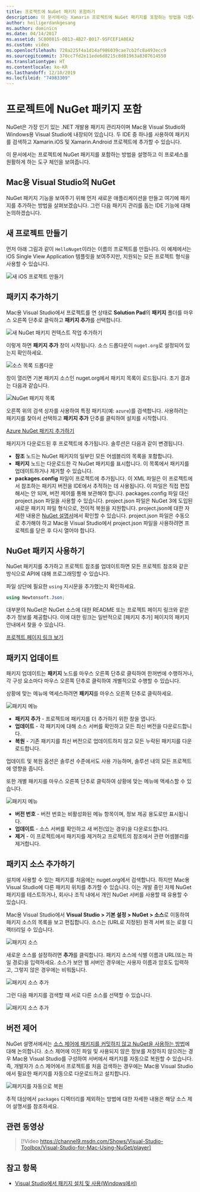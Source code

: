 ```yaml
---
title: 프로젝트에 NuGet 패키지 포함하기
description: 이 문서에서는 Xamarin 프로젝트에 NuGet 패키지를 포함하는 방법을 다룹니다. 여기에서는 IDE 통합 기능을 소개할 뿐 아니라 패키지를 찾아 다운로드하는 방법도 살펴봅니다.
author: heiligerdankgesang
ms.author: dominicn
ms.date: 04/14/2017
ms.assetid: 5C800815-0B13-4B27-B017-95FCEF1A0EA2
ms.custom: video
ms.openlocfilehash: 728a225f4a1d14af986039cae7cb2fc8a493ecc9
ms.sourcegitcommit: 370cc7fd2e11ede6d8215c8d81963a8307614550
ms.translationtype: HT
ms.contentlocale: ko-KR
ms.lasthandoff: 12/10/2019
ms.locfileid: "74983309"
---
```

# <a name="include-a-nuget-package-in-your-project"></a>프로젝트에 NuGet 패키지 포함

NuGet은 가장 인기 있는 .NET 개발용 패키지 관리자이며 Mac용 Visual Studio와 Windows용 Visual Studio에 내장되어 있습니다. 두 IDE 중 하나를 사용하여 패키지를 검색하고 Xamarin.iOS 및 Xamarin.Android 프로젝트에 추가할 수 있습니다.

이 문서에서는 프로젝트에 NuGet 패키지를 포함하는 방법을 설명하고 이 프로세스를 원활하게 하는 도구 체인을 보여줍니다.

## <a name="nuget-in-visual-studio-for-mac"></a>Mac용 Visual Studio의 NuGet

NuGet 패키지 기능을 보여주기 위해 먼저 새로운 애플리케이션을 만들고 여기에 패키지를 추가하는 방법을 살펴보겠습니다. 그런 다음 패키지 관리를 돕는 IDE 기능에 대해 논의하겠습니다.

## <a name="create-a-new-project"></a>새 프로젝트 만들기

먼저 아래 그림과 같이 `HelloNuget`이라는 이름의 프로젝트를 만듭니다. 이 예제에서는 iOS Single View Application 템플릿을 보여주지만, 지원되는 모든 프로젝트 형식을 사용할 수 있습니다.

![새 iOS 프로젝트 만들기](media/nuget-walkthrough-NewProject.png)

## <a name="adding-a-package"></a>패키지 추가하기

Mac용 Visual Studio에서 프로젝트를 연 상태로 **Solution Pad**의 **패키지** 폴더를 마우스 오른쪽 단추로 클릭하고 **패키지 추가**를 선택합니다.

![새 NuGet 패키지 컨텍스트 작업 추가하기](media/nuget-walkthrough-PackagesMenu.png)

이렇게 하면 **패키지 추가** 창이 시작됩니다. 소스 드롭다운이 `nuget.org`로 설정되어 있는지 확인하세요.

![소스 목록 드롭다운](media/nuget-walkthrough-Source.png)

창이 열리면 기본 패키지 소스인 nuget.org에서 패키지 목록이 로드됩니다. 초기 결과는 다음과 같습니다.

![NuGet 패키지 목록](media/nuget-walkthrough-AddPackages1.png)

오른쪽 위의 검색 상자를 사용하여 특정 패키지(예: `azure`)를 검색합니다. 사용하려는 패키지를 찾아서 선택하고 **패키지 추가** 단추를 클릭하여 설치를 시작합니다.

[Azure NuGet 패키지 추가하기](media/nuget-walkthrough-AddPackages2.png)

패키지가 다운로드된 후 프로젝트에 추가됩니다. 솔루션은 다음과 같이 변경됩니다.

* **참조** 노드는 NuGet 패키지의 일부인 모든 어셈블리의 목록을 포함합니다.
* **패키지** 노드는 다운로드한 각 NuGet 패키지를 표시합니다. 이 목록에서 패키지를 업데이트하거나 제거할 수 있습니다.
* **packages.config** 파일이 프로젝트에 추가됩니다. 이 XML 파일은 이 프로젝트에서 참조하는 패키지 버전을 IDE에서 추적하는 데 사용됩니다. 이 파일은 직접 편집해서는 안 되며, 버전 제어를 통해 보관해야 합니다. packages.config 파일 대신 project.json 파일을 사용할 수 있습니다. project.json 파일은 NuGet 3에 도입된 새로운 패키지 파일 형식으로, 전이적 복원을 지원합니다. project.json에 대한 자세한 내용은 [NuGet 설명서](/NuGet/Schema/Project-Json)에서 확인할 수 있습니다. project.json 파일은 수동으로 추가해야 하고 Mac용 Visual Studio에서 project.json 파일을 사용하려면 프로젝트를 닫은 후 다시 열어야 합니다.

## <a name="using-nuget-packages"></a>NuGet 패키지 사용하기

NuGet 패키지를 추가하고 프로젝트 참조를 업데이트하면 모든 프로젝트 참조와 같은 방식으로 API에 대해 프로그래밍할 수 있습니다.

파일 상단에 필요한 `using` 지시문을 추가했는지 확인하세요.

```csharp
using Newtonsoft.Json;
```

대부분의 NuGet은 NuGet 소스에 대한 README 또는 프로젝트 페이지 링크와 같은 추가 정보를 제공합니다. 이에 대한 링크는 일반적으로 [패키지 추가] 페이지의 패키지 안내에서 찾을 수 있습니다.

[프로젝트 페이지 링크 보기](media/nuget-walkthrough-project-page.png)

<a name="Package_Updates" class="injected"></a>

## <a name="package-updates"></a>패키지 업데이트

패키지 업데이트는 **패키지** 노드를 마우스 오른쪽 단추로 클릭하여 한꺼번에 수행하거나, 각 구성 요소마다 마우스 오른쪽 단추로 클릭하여 개별적으로 수행할 수 있습니다.

상황에 맞는 메뉴에 액세스하려면 **패키지**를 마우스 오른쪽 단추로 클릭하세요.

![패키지 메뉴](media/nuget-walkthrough-PackagesMenu.png)

* **패키지 추가** - 프로젝트에 패키지를 더 추가하기 위한 창을 엽니다.
* **업데이트** - 각 패키지에 대해 소스 서버를 확인하고 모든 최신 버전을 다운로드합니다.
* **복원** - 기존 패키지를 최신 버전으로 업데이트하지 않고 모든 누락된 패키지를 다운로드합니다.

업데이트 및 복원 옵션은 솔루션 수준에서도 사용 가능하며, 솔루션 내의 모든 프로젝트에 영향을 줍니다.

또한 개별 패키지를 마우스 오른쪽 단추로 클릭하여 상황에 맞는 메뉴에 액세스할 수 있습니다.

![패키지 메뉴](media/nuget-walkthrough-PackageMenu.png)

* **버전 번호** - 버전 번호는 비활성화된 메뉴 항목이며, 정보 제공 용도로만 표시됩니다.
* **업데이트** - 소스 서버를 확인하고 새 버전(있는 경우)을 다운로드합니다.
* **제거** - 이 프로젝트에서 패키지를 제거하고 프로젝트의 참조에서 관련 어셈블리를 제거합니다.

## <a name="adding-package-sources"></a>패키지 소스 추가하기

설치에 사용할 수 있는 패키지를 처음에는 nuget.org에서 검색합니다. 하지만 Mac용 Visual Studio에 다른 패키지 위치를 추가할 수 있습니다. 이는 개발 중인 자체 NuGet 패키지를 테스트하거나, 회사나 조직 내에서 개인 NuGet 서버를 사용할 때 유용할 수 있습니다.

Mac용 Visual Studio에서 **Visual Studio > 기본 설정 > NuGet > 소스**로 이동하여 패키지 소스의 목록을 보고 편집합니다. 소스는 (URL로 지정된) 원격 서버 또는 로컬 디렉터리일 수 있습니다.

![패키지 소스](media/nuget-walkthrough-PackageSource.png)

새로운 소스를 설정하려면 **추가**를 클릭합니다. 패키지 소스에 식별 이름과 URL(또는 파일 경로)을 입력하세요. 소스가 보안 웹 서버인 경우에는 사용자 이름과 암호도 입력하고, 그렇지 않은 경우에는 비워둡니다.

![패키지 소스 추가](media/nuget-walkthrough-PackageSource2.png)

그런 다음 패키지를 검색할 때 서로 다른 소스를 선택할 수 있습니다.

![패키지 소스 추가](media/nuget-walkthrough-PackageSource3.png)

## <a name="version-control"></a>버전 제어

NuGet 설명서에서는 [소스 제어에 패키지를 커밋하지 않고 NuGet을 사용하는 방법](/nuget/consume-packages/packages-and-source-control)에 대해 논의합니다. 소스 제어에 이진 파일 및 사용되지 않은 정보를 저장하지 않으려는 경우 Mac용 Visual Studio를 구성하여 서버에서 패키지를 자동으로 복원할 수 있습니다. 즉, 개발자가 소스 제어에서 프로젝트를 처음 검색하는 경우에는 Mac용 Visual Studio에서 필요한 패키지를 자동으로 다운로드하고 설치합니다.

![패키지를 자동으로 복원](media/nuget-walkthrough-AutoRestore.png)

추적 대상에서 `packages` 디렉터리를 제외하는 방법에 대한 자세한 내용은 해당 소스 제어 설명서를 참조하세요.

## <a name="related-video"></a>관련 동영상

> [!Video https://channel9.msdn.com/Shows/Visual-Studio-Toolbox/Visual-Studio-for-Mac-Using-NuGet/player]

## <a name="see-also"></a>참고 항목

* [Visual Studio에서 패키지 설치 및 사용(Windows에서)](/nuget/quickstart/install-and-use-a-package-in-visual-studio)
